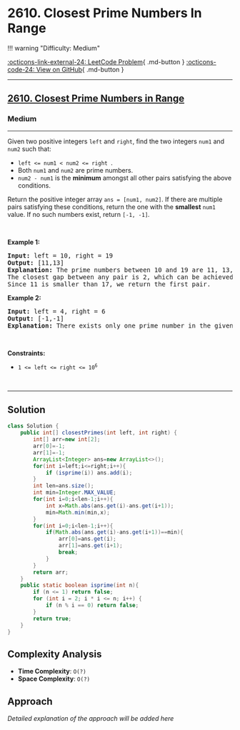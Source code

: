 # 2610. Closest Prime Numbers In Range

!!! warning "Difficulty: Medium"

[:octicons-link-external-24: LeetCode Problem](https://leetcode.com/problems/closest-prime-numbers-in-range/){ .md-button }
[:octicons-code-24: View on GitHub](https://github.com/RAJ8664/Leetcode/tree/master/2610-closest-prime-numbers-in-range){ .md-button }

---

<h2><a href="https://leetcode.com/problems/closest-prime-numbers-in-range">2610. Closest Prime Numbers in Range</a></h2><h3>Medium</h3><hr><p>Given two positive integers <code>left</code> and <code>right</code>, find the two integers <code>num1</code> and <code>num2</code> such that:</p>

<ul>
	<li><code>left &lt;= num1 &lt; num2 &lt;= right </code>.</li>
	<li>Both <code>num1</code> and <code>num2</code> are <span data-keyword="prime-number">prime numbers</span>.</li>
	<li><code>num2 - num1</code> is the <strong>minimum</strong> amongst all other pairs satisfying the above conditions.</li>
</ul>

<p>Return the positive integer array <code>ans = [num1, num2]</code>. If there are multiple pairs satisfying these conditions, return the one with the <strong>smallest</strong> <code>num1</code> value. If no such numbers exist, return <code>[-1, -1]</code><em>.</em></p>

<p>&nbsp;</p>
<p><strong class="example">Example 1:</strong></p>

<pre>
<strong>Input:</strong> left = 10, right = 19
<strong>Output:</strong> [11,13]
<strong>Explanation:</strong> The prime numbers between 10 and 19 are 11, 13, 17, and 19.
The closest gap between any pair is 2, which can be achieved by [11,13] or [17,19].
Since 11 is smaller than 17, we return the first pair.
</pre>

<p><strong class="example">Example 2:</strong></p>

<pre>
<strong>Input:</strong> left = 4, right = 6
<strong>Output:</strong> [-1,-1]
<strong>Explanation:</strong> There exists only one prime number in the given range, so the conditions cannot be satisfied.
</pre>

<p>&nbsp;</p>
<p><strong>Constraints:</strong></p>

<ul>
	<li><code>1 &lt;= left &lt;= right &lt;= 10<sup>6</sup></code></li>
</ul>

<p>&nbsp;</p>
<style type="text/css">.spoilerbutton {display:block; border:dashed; padding: 0px 0px; margin:10px 0px; font-size:150%; font-weight: bold; color:#000000; background-color:cyan; outline:0; 
}
.spoiler {overflow:hidden;}
.spoiler > div {-webkit-transition: all 0s ease;-moz-transition: margin 0s ease;-o-transition: all 0s ease;transition: margin 0s ease;}
.spoilerbutton[value="Show Message"] + .spoiler > div {margin-top:-500%;}
.spoilerbutton[value="Hide Message"] + .spoiler {padding:5px;}
</style>


---

## Solution

```java
class Solution {
    public int[] closestPrimes(int left, int right) {
        int[] arr=new int[2];
        arr[0]=-1;
        arr[1]=-1;
        ArrayList<Integer> ans=new ArrayList<>();
        for(int i=left;i<=right;i++){
            if (isprime(i)) ans.add(i);
        }
        int len=ans.size();
        int min=Integer.MAX_VALUE;
        for(int i=0;i<len-1;i++){
            int x=Math.abs(ans.get(i)-ans.get(i+1));
            min=Math.min(min,x);
        }
        for(int i=0;i<len-1;i++){
            if(Math.abs(ans.get(i)-ans.get(i+1))==min){
                arr[0]=ans.get(i);
                arr[1]=ans.get(i+1);
                break;
            }
        }
        return arr;
    }
    public static boolean isprime(int n){
        if (n <= 1) return false;
        for (int i = 2; i * i <= n; i++) {
            if (n % i == 0) return false;
        }
        return true;
    }
}
```

## Complexity Analysis

- **Time Complexity**: `O(?)`
- **Space Complexity**: `O(?)`

## Approach

*Detailed explanation of the approach will be added here*

